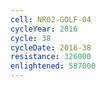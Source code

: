 ```yaml
---
cell: NR02-GOLF-04
cycleYear: 2016
cycle: 38
cycleDate: 2016-38
resistance: 326000
enlightened: 587000
---
```

